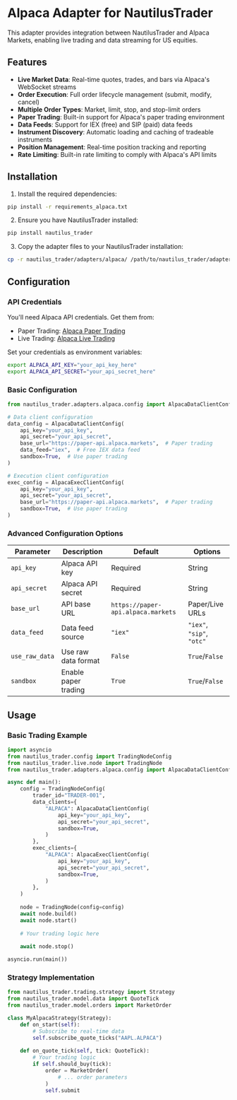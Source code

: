 # Alpaca Adapter for NautilusTrader

This adapter provides integration between NautilusTrader and Alpaca Markets, enabling live trading and data streaming for US equities.

## Features

- **Live Market Data**: Real-time quotes, trades, and bars via Alpaca's WebSocket streams
- **Order Execution**: Full order lifecycle management (submit, modify, cancel)
- **Multiple Order Types**: Market, limit, stop, and stop-limit orders
- **Paper Trading**: Built-in support for Alpaca's paper trading environment
- **Data Feeds**: Support for IEX (free) and SIP (paid) data feeds
- **Instrument Discovery**: Automatic loading and caching of tradeable instruments
- **Position Management**: Real-time position tracking and reporting
- **Rate Limiting**: Built-in rate limiting to comply with Alpaca's API limits

## Installation

1. Install the required dependencies:
```bash
pip install -r requirements_alpaca.txt
```

2. Ensure you have NautilusTrader installed:
```bash
pip install nautilus_trader
```

3. Copy the adapter files to your NautilusTrader installation:
```bash
cp -r nautilus_trader/adapters/alpaca/ /path/to/nautilus_trader/adapters/
```

## Configuration

### API Credentials

You'll need Alpaca API credentials. Get them from:
- Paper Trading: [Alpaca Paper Trading](https://app.alpaca.markets/paper/dashboard/overview)
- Live Trading: [Alpaca Live Trading](https://app.alpaca.markets/live/dashboard/overview)

Set your credentials as environment variables:
```bash
export ALPACA_API_KEY="your_api_key_here"
export ALPACA_API_SECRET="your_api_secret_here"
```

### Basic Configuration

```python
from nautilus_trader.adapters.alpaca.config import AlpacaDataClientConfig, AlpacaExecClientConfig

# Data client configuration
data_config = AlpacaDataClientConfig(
    api_key="your_api_key",
    api_secret="your_api_secret",
    base_url="https://paper-api.alpaca.markets",  # Paper trading
    data_feed="iex",  # Free IEX data feed
    sandbox=True,  # Use paper trading
)

# Execution client configuration
exec_config = AlpacaExecClientConfig(
    api_key="your_api_key",
    api_secret="your_api_secret",
    base_url="https://paper-api.alpaca.markets",  # Paper trading
    sandbox=True,  # Use paper trading
)
```

### Advanced Configuration Options

| Parameter | Description | Default | Options |
|-----------|-------------|---------|---------|
| `api_key` | Alpaca API key | Required | String |
| `api_secret` | Alpaca API secret | Required | String |
| `base_url` | API base URL | `https://paper-api.alpaca.markets` | Paper/Live URLs |
| `data_feed` | Data feed source | `"iex"` | `"iex"`, `"sip"`, `"otc"` |
| `use_raw_data` | Use raw data format | `False` | `True`/`False` |
| `sandbox` | Enable paper trading | `True` | `True`/`False` |

## Usage

### Basic Trading Example

```python
import asyncio
from nautilus_trader.config import TradingNodeConfig
from nautilus_trader.live.node import TradingNode
from nautilus_trader.adapters.alpaca.config import AlpacaDataClientConfig, AlpacaExecClientConfig

async def main():
    config = TradingNodeConfig(
        trader_id="TRADER-001",
        data_clients={
            "ALPACA": AlpacaDataClientConfig(
                api_key="your_api_key",
                api_secret="your_api_secret",
                sandbox=True,
            )
        },
        exec_clients={
            "ALPACA": AlpacaExecClientConfig(
                api_key="your_api_key", 
                api_secret="your_api_secret",
                sandbox=True,
            )
        },
    )
    
    node = TradingNode(config=config)
    await node.build()
    await node.start()
    
    # Your trading logic here
    
    await node.stop()

asyncio.run(main())
```

### Strategy Implementation

```python
from nautilus_trader.trading.strategy import Strategy
from nautilus_trader.model.data import QuoteTick
from nautilus_trader.model.orders import MarketOrder

class MyAlpacaStrategy(Strategy):
    def on_start(self):
        # Subscribe to real-time data
        self.subscribe_quote_ticks("AAPL.ALPACA")
    
    def on_quote_tick(self, tick: QuoteTick):
        # Your trading logic
        if self.should_buy(tick):
            order = MarketOrder(
                # ... order parameters
            )
            self.submit